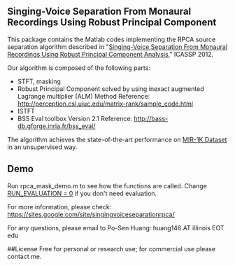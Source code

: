## Singing-Voice Separation From Monaural Recordings Using Robust Principal Component
This package contains the Matlab codes implementing the RPCA source separation algorithm described in
"[Singing-Voice Separation From Monaural Recordings Using Robust Principal Component Analysis](http://posenhuang.github.io/papers/RPCA_Separation_ICASSP2012.pdf)," ICASSP 2012.

Our algorithm is composed of the following parts:
- STFT, masking
- Robust Principal Component solved by using inexact augmented Lagrange multiplier (ALM) Method
   Reference: http://perception.csl.uiuc.edu/matrix-rank/sample_code.html
- ISTFT
- BSS Eval toolbox Version 2.1
   Reference: http://bass-db.gforge.inria.fr/bss_eval/

The algorithm achieves the state-of-the-art performance on [MIR-1K Dataset](https://sites.google.com/site/unvoicedsoundseparation/mir-1k) in an unsupervised way.

## Demo 
Run rpca_mask_demo.m to see how the functions are called.
Change [RUN_EVALUATION = 0](https://github.com/posenhuang/singingvoiceseparationrpca/blob/master/rpca_mask_demo.m#L32) if you don't need evaluation.

For more information, please check: https://sites.google.com/site/singingvoiceseparationrpca/

For any questions, please email to Po-Sen Huang: huang146 AT illinois EOT edu

##License
Free for personal or research use; for commercial use please contact me.
